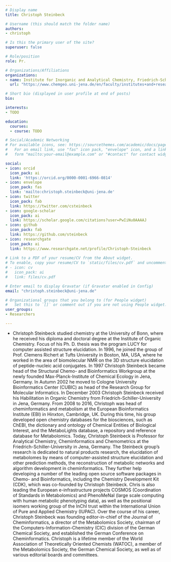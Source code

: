 ```yaml
---
# Display name
title: Christoph Steinbeck

# Username (this should match the folder name)
authors:
- christoph

# Is this the primary user of the site?
superuser: false

# Role/position
role: Pr.

# Organizations/Affiliations
organizations:
- name: Institute for Inorganic and Analytical Chemistry, Friedrich-Schiller-University Jena
  url: "https://www.chemgeo.uni-jena.de/en/faculty/institutes+and+research+centres/institute+for+inorganic+and+analytical+chemistry"

# Short bio (displayed in user profile at end of posts)
bio: 

interests:
- TODO

education:
  courses:
  - course: TODO

# Social/Academic Networking
# For available icons, see: https://sourcethemes.com/academic/docs/page-builder/#icons
#   For an email link, use "fas" icon pack, "envelope" icon, and a link in the
#   form "mailto:your-email@example.com" or "#contact" for contact widget.

social:
- icon: orcid
  icon_pack: ai
  link: 'https://orcid.org/0000-0001-6966-0814'
- icon: envelope
  icon_pack: fas
  link: 'mailto:christoph.steinbeck@uni-jena.de'
- icon: twitter
  icon_pack: fab
  link: https://twitter.com/csteinbeck
- icon: google-scholar
  icon_pack: ai
  link: https://scholar.google.com/citations?user=PwIiNu0AAAAJ
- icon: github
  icon_pack: fab
  link: https://github.com/steinbeck
- icon: researchgate
  icon_pack: ai
  link: https://www.researchgate.net/profile/Christoph-Steinbeck
  
# Link to a PDF of your resume/CV from the About widget.
# To enable, copy your resume/CV to `static/files/cv.pdf` and uncomment the lines below.
# - icon: cv
#   icon_pack: ai
#   link: files/cv.pdf

# Enter email to display Gravatar (if Gravatar enabled in Config)
email: "christoph.steinbeck@uni-jena.de"

# Organizational groups that you belong to (for People widget)
#   Set this to `[]` or comment out if you are not using People widget.
user_groups:
- Researchers

---
```


- Christoph Steinbeck studied chemistry at the University of Bonn, where he received his diploma and doctoral degree at the Institute of Organic Chemistry. Focus of his Ph. D. thesis was the program LUCY for computer assisted structure elucidation. In 1996, he joined the group of Prof. Clemens Richert at Tufts University in Boston, MA, USA, where he worked in the area of biomolecular NMR on the 3D structure elucidation of peptide-nucleic acid conjugates. In 1997 Christoph Steinbeck became head of the Structural Chemo- and Bioinformatics Workgroup at the newly founded Max-Planck-Institute of Chemical Ecology in Jena, Germany. In Autumn 2002 he moved to Cologne University Bioinformatics Center (CUBIC) as head of the Research Group for Molecular Informatics. In December 2003 Christoph Steinbeck received his Habilitation in Organic Chemistry from Friedrich-Schiller-University in Jena, Germany. From 2008 to 2016, Christoph was head of cheminformatics and metabolism at the European Bioinformatics Institute (EBI) in Hinxton, Cambridge, UK. During this time, his group developed open chemistry databases for the biosciences, such as ChEBI, the dictionary and ontology of Chemical Entities of Biological Interest, and the MetaboLights database, a repository and reference database for Metabolomics. Today, Christoph Steinbeck is Professor for Analytical Chemistry, Cheminformatics and Chemometrics at the Friedrich-Schiller-University in Jena, Germany. The Steinbeck group’s research is dedicated to natural products research, the elucidation of metabolomes by means of computer-assisted structure elucidation and other prediction methods, the reconstruction of metabolic networks and algorithm development in cheminformatics. They further help developing a number of the leading open source software packages in Chemo- and Bioinformatics, including the Chemistry Development Kit (CDK), which was co-founded by Christoph Steinbeck. Chris is also leading the European e-infrastructure projects COSMOS (Coordination of Standards in Metabolomics) and PhenoMeNal (large scale computing with human metabolic phenotyping data), as well as the positional isomers working group of the InChI trust within the International Union of Pure and Applied Chemistry (IUPAC). Over the course of his career, Christoph Steinbeck was founding editor-in-chief of the Journal of Cheminformatics, a director of the Metabolomics Society, chairman of the Computers-Information-Chemistry (CIC) division of the German Chemical Society, and established the German Conference on Cheminformatics. Christoph is a lifetime member of the World Association of Theoretically Oriented Chemists (WATOC),  a member of the Metabolomics Society, the German Chemical Society, as well as of various editorial boards and committees.
